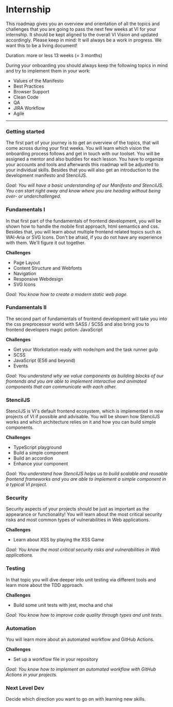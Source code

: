 # Internship

This roadmap gives you an overview and orientation of all the topics and challenges that you are going to pass the next few weeks at VI for your internship.
It should be kept aligned to the overall VI Vision and updated accordingly. 
Please keep in mind: It will always be a work in progress. We want this to be a living document!

Duration: more or less 13 weeks (= 3 months)

During your onboarding you should always keep the following topics in mind and try to implement them in your work:

- Values of the Manifesto
- Best Practices
- Browser Support
- Clean Code
- QA
- JIRA Workflow
- Agile


--- 

<roadmap-component>

### Getting started

The first part of your journey is to get an overview of the topics, that will come across during your first weeks. You will learn which vision the onboarding process follows and get in touch with our toolset. You will be assigned a mentor and also buddies for each lesson.
You have to organize your accounts and tools and afterwards this roadmap will be adjusted to your individual skills. Besides that you will also get an introduction to the development manifesto and StencilJS.

*Goal: You will have a basic understanding of our Manifesto and StencilJS. You can start right away and know where you are heading without being over- or underchallenged.*

</roadmap-component>

<roadmap-component>

### Fundamentals I
In that first part of the fundamentals of frontend development, you will be shown how to handle the mobile first approach, html semantics and css. Besides that, you will learn about multiple frontend related topics such as WAI-Aria or SVG Icons. Don't be afraid, if you do not have any experience with them. We'll figure it out together.

__Challenges__
- Page Layout
- Content Structure and Webfonts
- Navigation
- Responsive Webdesign
- SVG Icons

*Goal: You know how to create a modern static web page.*

</roadmap-component>

<roadmap-component>

### Fundamentals II
The second part of fundamentals of frontend development will take you into the css preprocessor world with SASS / SCSS and also bring you to frontend developers magic potion: JavaScript

__Challenges__
- Get your Workstation ready with node/npm and the task runner gulp
- SCSS 
- JavaScript (ES6 and beyond)
- Events

*Goal: You understand why we value components as building blocks of our frontends and you are able to implement interactive and animated components that can communicate with each other.*

</roadmap-component>

<roadmap-component>

### StencilJS
StencilJS is VI's default frontend ecosystem, which is implemented in new projects of VI if possible and advisable. You will be shown how StencilJS works and which architecture relies on it and how you can build simple components.

__Challenges__
- TypeScript playground
- Build a simple component
- Build an accordion
- Enhance your component

*Goal: You understand how StencilJS helps us to build scalable and reusable frontend frameworks and you are able to implement a simple component in a typical VI project.*

</roadmap-component>


<roadmap-component>

### Security
Security aspects of your projects should be just as important as the appearance or functionality! You will learn about the most critical security risks and most common types of vulnerabilities in Web applications.

__Challenges__
- Learn about XSS by playing the XSS Game

*Goal: You know the most critical security risks and vulnerabilities in Web applications.*

</roadmap-component>

<roadmap-component>

### Testing
In that topic you will dive deeper into unit testing via different tools and learn more about the TDD approach.

__Challenges__
- Build some unit tests with jest, mocha and chai

*Goal: You know how to improve code quality through types and unit tests.*

</roadmap-component>

<roadmap-component>

### Automation
You will learn more about an automated workflow and GitHub Actions.

__Challenges__
- Set up a workflow file in your repository

*Goal: You know how to implement an automated workflow with GitHub Actions in your projects.*

</roadmap-component>

<roadmap-component>

### Next Level Dev
Decide which direction you want to go on with learning new skills.

</roadmap-component>
